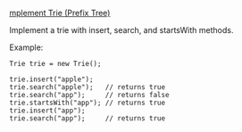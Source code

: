 [mplement Trie (Prefix Tree)](https://leetcode.com/problems/implement-trie-prefix-tree/)

Implement a trie with insert, search, and startsWith methods.

Example:

```
Trie trie = new Trie();

trie.insert("apple");
trie.search("apple");   // returns true
trie.search("app");     // returns false
trie.startsWith("app"); // returns true
trie.insert("app");   
trie.search("app");     // returns true

```
